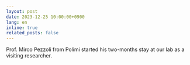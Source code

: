 ```yaml
---
layout: post
date: 2023-12-25 10:00:00+0900
lang: en
inline: true
related_posts: false
---
```


Prof. Mirco Pezzoli from Polimi started his two-months stay at our lab as a visiting researcher.
